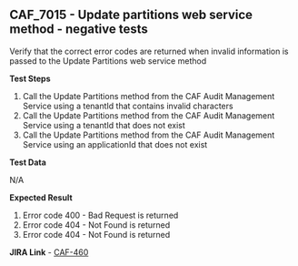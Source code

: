 ## CAF_7015 - Update partitions web service method - negative tests ##

Verify that the correct error codes are returned when invalid information is passed to the Update Partitions web service method

**Test Steps**

1. Call the Update Partitions method from the CAF Audit Management Service using a tenantId that contains invalid characters
2. Call the Update Partitions method from the CAF Audit Management Service using a tenantId that does not exist
3. Call the Update Partitions method from the CAF Audit Management Service using an applicationId that does not exist

**Test Data**

N/A

**Expected Result**

1. Error code 400 - Bad Request is returned
2. Error code 404 - Not Found is returned
3. Error code 404 - Not Found is returned
 
**JIRA Link** - [CAF-460](https://jira.autonomy.com/browse/CAF-460)
